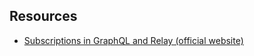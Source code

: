 ## Resources

- [Subscriptions in GraphQL and Relay (official website)](https://graphql.org/blog/subscriptions-in-graphql-and-relay/)
